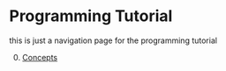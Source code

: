 # Programming Tutorial
this is just a navigation page for the programming tutorial

0. [Concepts](00_concepts/)
